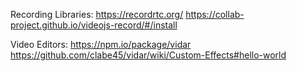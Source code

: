 Recording Libraries:
https://recordrtc.org/
https://collab-project.github.io/videojs-record/#/install

Video Editors:
https://npm.io/package/vidar
https://github.com/clabe45/vidar/wiki/Custom-Effects#hello-world
